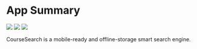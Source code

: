# App Summary
![](https://img.shields.io/badge/build-passing-brightgreen.svg) 
![](https://img.shields.io/badge/language-java-yellowgreen.svg) 
![](https://img.shields.io/badge/coverage-80%25-green.svg)

CourseSearch is a mobile-ready and offline-storage smart search engine.
